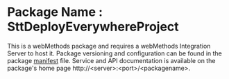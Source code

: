 # Package Name : SttDeployEverywhereProject
This is a webMethods package and requires a webMethods Integration Server to host it. Package versioning and configuration can be found in the package [manifest](./SttDeployEverywhereProject/manifest.v3) file. Service and API documentation is available on the package's home page http://&lt;server&gt;:&lt;port&gt;/&lt;packagename>.